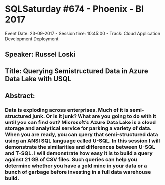 # SQLSaturday #674 - Phoenix - BI 2017
Event Date: 23-09-2017 - Session time: 10:45:00 - Track: Cloud Application Development  Deployment
## Speaker: Russel Loski
## Title: Querying Semistructured Data in Azure Data Lake with USQL
## Abstract:
### Data is exploding across enterprises.  Much of it is semi-structured junk.  Or is it junk?  What are you going to do with it until you can find out?  Microsoft’s Azure Data Lake is a cloud storage and analytical service for parking a variety of data.  When you are ready, you can query that semi-structured data using an ANSI SQL language called U-SQL.  In this session I will demonstrate the similarities and differences between U-SQL and T-SQL.  I will demonstrate how easy it is to build a query against 21 GB of CSV files. Such queries can help you determine whether you have a gold mine in your data or a bunch of garbage before investing in a full data warehouse build.
